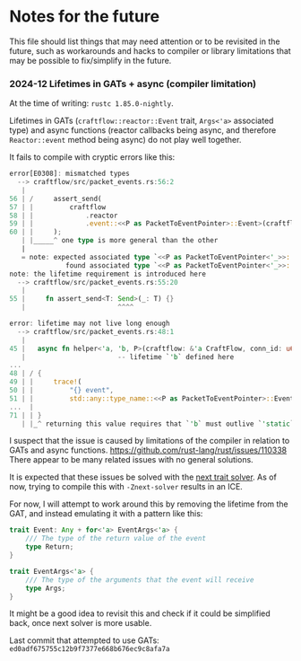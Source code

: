 # Notes for the future

This file should list things that may need attention or to be revisited in the future, such as workarounds and hacks
to compiler or library limitations that may be possible to fix/simplify in the future.

### 2024-12 Lifetimes in GATs + async (compiler limitation)

At the time of writing: `rustc 1.85.0-nightly`.

Lifetimes in GATs (`craftflow::reactor::Event` trait, `Args<'a>` associated type) and async functions (reactor callbacks
being async, and therefore `Reactor::event` method being async) do not play well together.

It fails to compile with cryptic errors like this:

```rust
error[E0308]: mismatched types
  --> craftflow/src/packet_events.rs:56:2
   |
56 | /     assert_send(
57 | |         craftflow
58 | |             .reactor
59 | |             .event::<<P as PacketToEventPointer>::Event>(craftflow, &mut args),
60 | |     );
   | |_____^ one type is more general than the other
   |
   = note: expected associated type `<<P as PacketToEventPointer<'_>>::Event as reactor::Event>::Args<'_>`
              found associated type `<<P as PacketToEventPointer<'_>>::Event as reactor::Event>::Args<'_>`
note: the lifetime requirement is introduced here
  --> craftflow/src/packet_events.rs:55:20
   |
55 |     fn assert_send<T: Send>(_: T) {}
   |                       ^^^^

error: lifetime may not live long enough
  --> craftflow/src/packet_events.rs:48:1
   |
45 |   async fn helper<'a, 'b, P>(craftflow: &'a CraftFlow, conn_id: u64, packet: P) -> (bool, P)
   |                       -- lifetime `'b` defined here
...
48 | / {
49 | |     trace!(
50 | |         "{} event",
51 | |         std::any::type_name::<<P as PacketToEventPointer>::Event>()
...  |
71 | | }
   | |_^ returning this value requires that `'b` must outlive `'static`
```

I suspect that the issue is caused by limitations of the compiler in relation to GATs and async functions.
https://github.com/rust-lang/rust/issues/110338
There appear to be many related issues with no general solutions.

It is expected that these issues be solved with the [next trait solver](https://github.com/rust-lang/rust/issues/107374).
As of now, trying to compile this with `-Znext-solver` results in an ICE.

For now, I will attempt to work around this by removing the lifetime from the GAT, and instead emulating it
with a pattern like this:

```rust
trait Event: Any + for<'a> EventArgs<'a> {
	/// The type of the return value of the event
	type Return;
}

trait EventArgs<'a> {
	/// The type of the arguments that the event will receive
	type Args;
}
```

It might be a good idea to revisit this and check if it could be simplified back, once next solver is more usable.

Last commit that attempted to use GATs: `ed0adf675755c12b9f7377e668b676ec9c8afa7a`
